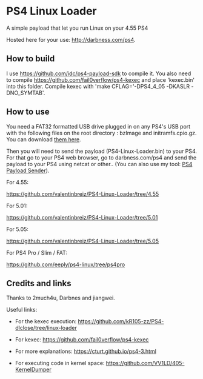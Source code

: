 # PS4 Linux Loader
A simple payload that let you run Linux on your 4.55 PS4

Hosted here for your use: http://darbness.com/ps4.

## How to build
I use https://github.com/idc/ps4-payload-sdk to compile it. You also need to compile https://github.com/fail0verflow/ps4-kexec and place 'kexec.bin' into this folder. Compile kexec with 'make CFLAG='-DPS4_4_05 -DKASLR -DNO_SYMTAB'.

## How to use

You need a FAT32 formatted USB drive plugged in on any PS4's USB port with the following files on the root directory : bzImage and initramfs.cpio.gz. You can download [them here](https://mega.nz/#!hEh1QI4B!gCDA5l7GyTekQ-fURvKw6WRieSbHETb3tYHb--SkmhM).

Then you will need to send the payload (PS4-Linux-Loader.bin) to your PS4. For that go to your PS4 web browser, go to darbness.com/ps4 and send the payload to your PS4 using netcat or other.. (You can also use my tool: [PS4 Payload Sender](https://github.com/valentinbreiz/PS4-Payload-Sender)).

For 4.55:

https://github.com/valentinbreiz/PS4-Linux-Loader/tree/4.55

For 5.01:

https://github.com/valentinbreiz/PS4-Linux-Loader/tree/5.01

For 5.05:

https://github.com/valentinbreiz/PS4-Linux-Loader/tree/5.05

For PS4 Pro / Slim / FAT:

https://github.com/eeply/ps4-linux/tree/ps4pro

## Credits and links
Thanks to 2much4u, Darbnes and jiangwei.

Useful links:

- For the kexec execution: https://github.com/kR105-zz/PS4-dlclose/tree/linux-loader

- For kexec: https://github.com/fail0verflow/ps4-kexec

- For more explanations: https://cturt.github.io/ps4-3.html

- For executing code in kernel space: https://github.com/VV1LD/405-KernelDumper
